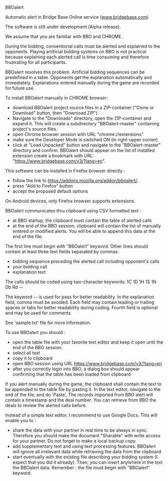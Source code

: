 BBOalert

Automatic alert in Bridge Base Online service (www.bridgebase.com)

The software is still under development (Alpha release). 

We assume that you are familiar with BBO and CHROME.

During the bidding, conventional calls must be alerted and explained to the opponents. Playing artificial bidding systems on BBO is not practical because explaining each alerted call is time consuming and therefore frustrating for all participants.

BBOalert resolves this problem. Artificial bidding sequences can be predefined in a table. Opponents get the explanation automatically and immediately. Explanations entered manually during the game are recorded for future use.

To install BBOalert manually in CHROME browser:
- download BBOalert project source files in a ZIP-container ("Clone or Download" button, then "Download ZIP")
- Navigate to the "Downloads" directory, open the ZIP-container and expand it. This will create a subdirectory "BBOalert-master" containing project's source files.
- open Chrome browser session with URL "chrome://extensions"
- make sure the Developer Mode is switched ON (in right-upper corner)
- click at "Load Unpacked" button and navigate to the "BBOalert-master" directory and confirm. BBOalert should appear on the list of installed extension create a bookmark with URL: "https://www.bridgebase.com/v3/?lang=en".

This software can be installed in Firefox browser directly :
- follow the link to https://addons.mozilla.org/addon/bboalert/.
- press "Add to Firefox" button
- accept the proposed default options

On Android devices, only Firefox browser supports extensions.

BBOalert communicates thru clipboard using CSV formatted text :
- at BBO startup, the clipboard must contain the table of alerted calls
- at the end of the BBO session, clipboard will contain the list of manually entered or modified alerts. You will be able to append this data at the end of the file.

The first line must begin with "BBOalert" keyword. Other lines should contain at least three text fields separated by commas:
  - bidding sequence preceding the alerted call including opponent's calls
  - your bidding call
  - explanation text

The calls should be coded using two-character keywords: 1C 1D 1H 1S 1N Db Rd --

The keyword -- is used for pass for better readability.
In the explanation field, comma must be avoided.
Each field may contain leading or trailing spaces or tabs for better readability during coding.
Fourth field is optional and may be used for comments

See 'sample.txt' file for more information.

To use BBOalert you should :
- open the table file with your favorite text editor and keep it open until the end of the BBO session.
- select all text
- copy it to clipboard
- open BBO session using URL https://www.bridgebase.com/v3/?lang=en
- after you correctly login into BBO, a dialog box should appear confirming that the table has been loaded from clipboard

If you alert manually during the game, the clipboard shall contain the text to be appended to the table file by pasting it. In the text editor, navigate to the end of the file, and do 'Paste', The records imported from BBO alert will contain a timestamp and the deal number. You can retrieve from BBO the deals to review the alerted calls before.

Instead of a simple text editor, I recommend to use Google Docs. This will enable you to :
- share the data with your partner in real time to be always in sync. Therefore you should make the document "Sharable" with write access for your partner. Do not forget to make a local backup copy.
- add supplementary text and using text processing features. BBOalert will ignore all irrelevant data while retrieving the data from the clipboard
- start eventually with the existing file describing your bidding system (I expect that you did it already). Then, you can insert anywhere in the text the BBOalert data. Remember : the file must begin with "BBOalert" keyword.

